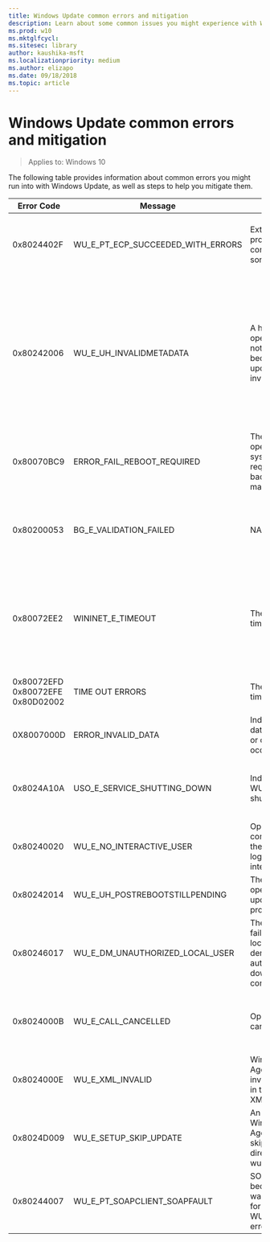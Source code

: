 ```yaml
---
title: Windows Update common errors and mitigation
description: Learn about some common issues you might experience with Windows Update
ms.prod: w10
ms.mktglfcycl: 
ms.sitesec: library
author: kaushika-msft
ms.localizationpriority: medium
ms.author: elizapo
ms.date: 09/18/2018
ms.topic: article
---
```


# Windows Update common errors and mitigation

>Applies to: Windows 10

The following table provides information about common errors you might run into with Windows Update, as well as steps to help you mitigate them.

|Error Code|Message|Description|Mitigation|
|-|-|-|-| 
|0x8024402F|WU_E_PT_ECP_SUCCEEDED_WITH_ERRORS|External cab file processing completed with some errors|One of the reasons we see this issue is due to the design of a software called Lightspeed Rocket for Web filtering. <br>The IP addresses of the computers you want to get updates successfully on, should be added to the exceptions list of Lightspeed |
|0x80242006|WU_E_UH_INVALIDMETADATA|A handler operation could not be completed because the update contains invalid metadata.|Rename Software Redistribution Folder and attempt to download the updates again: <br>Rename the following folders to *.BAK: <br>- %systemroot%\system32\catroot2 <br><br>To do this, type the following commands at a command prompt. Press ENTER after you type each command.<br>- Ren %systemroot%\SoftwareDistribution\DataStore *.bak<br>- Ren %systemroot%\SoftwareDistribution\Download *.bak<br>Ren %systemroot%\system32\catroot2 *.bak |
|0x80070BC9|ERROR_FAIL_REBOOT_REQUIRED|The requested operation failed. A system reboot is required to roll back changes made.|Ensure that we do not have any policies that control the start behavior for the Windows Module Installer. This service should not be hardened to any start value and should be managed by the OS.|  
|0x80200053|BG_E_VALIDATION_FAILED|NA|Ensure that there is no Firewalls that filter downloads. The Firewall filtering may lead to invalid responses being received by the Windows Update Client.<br><br>If the issue still persists, run the [WU reset script](https://gallery.technet.microsoft.com/scriptcenter/Reset-Windows-Update-Agent-d824badc). |  
|0x80072EE2|WININET_E_TIMEOUT|The operation timed out|This error message can be caused if the computer isn't connected to Internet. To fix this issue, following these steps: make sure these URLs are not blocked: <br> http://*.update.microsoft.com<br>https://*.update.microsoft.com <br>http://download.windowsupdate.com  <br><br>Additionally , you can take a network trace and see what is timing out. <Refer to Firewall Troubleshooting scenario> |
|0x80072EFD <br>0x80072EFE <br>0x80D02002|TIME OUT ERRORS|The operation timed out|Make sure there are no firewall rules or proxy to block Microsoft download URLs. <br>Take a network monitor trace to understand better. <Refer to Firewall Troubleshooting scenario>| 
|0X8007000D|ERROR_INVALID_DATA|Indicates invalid data downloaded or corruption occurred.|Attempt to re-download the update and initiate installation. |
|0x8024A10A|USO_E_SERVICE_SHUTTING_DOWN|Indicates that the WU Service is shutting down.|This may happen due to a very long period of time of inactivity, a system hang leading to the service being idle and leading to the shutdown of the service. Ensure that the system remains active and the connections remain established to complete the upgrade. |
|0x80240020|WU_E_NO_INTERACTIVE_USER|Operation did not complete because there is no logged-on interactive user.|Please login to the system to initiate the installation and allow the system to be rebooted.  |
|0x80242014|WU_E_UH_POSTREBOOTSTILLPENDING|The post-reboot operation for the update is still in progress.|Some Windows Updates require the system to be restarted. Reboot the system to complete the installation of the Updates. |
|0x80246017|WU_E_DM_UNAUTHORIZED_LOCAL_USER|The download failed because the local user was denied authorization to download the content.|Ensure that the user attempting to download and install updates has been provided with sufficient privileges to install updates (Local Administrator).|
|0x8024000B|WU_E_CALL_CANCELLED|Operation was cancelled.|This indicates that the operation was cancelled by the user/service. You may also encounter this error when we are unable to filter the results. Run the [Decline Superseded PowerShell script](https://gallery.technet.microsoft.com/scriptcenter/Cleanup-WSUS-server-4424c9d6) to allow the filtering process to complete.| 
|0x8024000E|WU_E_XML_INVALID|Windows Update Agent found invalid information in the update's XML data.|Certain drivers contain additional metadata information in the update.xml, which could lead Orchestrator to understand it as invalid data. Ensure that you have the latest Windows Update Agent installed on the machine. | 
|0x8024D009|WU_E_SETUP_SKIP_UPDATE|An update to the Windows Update Agent was skipped due to a directive in the wuident.cab file.|You may encounter this error when WSUS is not sending the Self-update to the clients.<br><br>Review [KB920659](https://support.microsoft.com/help/920659/the-microsoft-windows-server-update-services-wsus-selfupdate-service-d) for instructions to resolve the issue.| 
|0x80244007|WU_E_PT_SOAPCLIENT_SOAPFAULT|SOAP client failed because there was a SOAP fault for reasons of WU_E_PT_SOAP_* error codes.|This issue occurs because Windows cannot renew the cookies for Windows Update.  <br><br>Review [KB2883975](https://support.microsoft.com/help/2883975/0x80244007-error-when-windows-tries-to-scan-for-updates-on-a-wsus-serv) for instructions to resolve the issue.| 